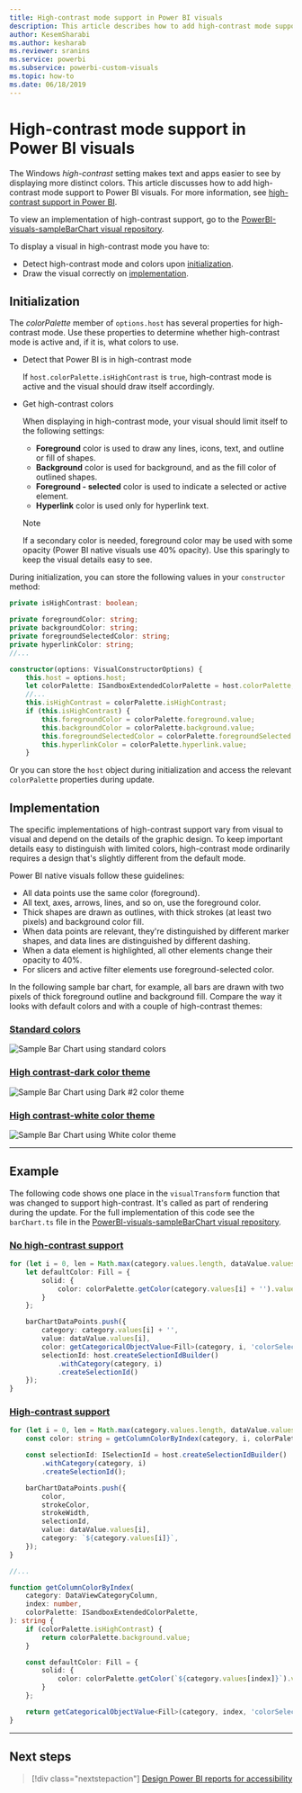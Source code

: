 ```yaml
---
title: High-contrast mode support in Power BI visuals
description: This article describes how to add high-contrast mode support to Power BI visuals.
author: KesemSharabi
ms.author: kesharab
ms.reviewer: sranins
ms.service: powerbi
ms.subservice: powerbi-custom-visuals
ms.topic: how-to
ms.date: 06/18/2019
---
```


# High-contrast mode support in Power BI visuals

The Windows *high-contrast* setting makes text and apps easier to see by displaying more distinct colors. This article discusses how to add high-contrast mode support to Power BI visuals. For more information, see [high-contrast support in Power BI](../../create-reports/desktop-accessibility-creating-reports.md#high-contrast-color-view).

To view an implementation of high-contrast support, go to the [PowerBI-visuals-sampleBarChart visual repository](https://github.com/Microsoft/PowerBI-visuals-sampleBarChart/commit/61011c82b66ca0d3321868f1d089c65101ca42e6).

To display a visual in high-contrast mode you have to:

* Detect high-contrast mode and colors upon [initialization](#initialization).
* Draw the visual correctly on [implementation](#implementation).

## Initialization

The *colorPalette* member of `options.host` has several properties for high-contrast mode. Use these properties to determine whether high-contrast mode is active and, if it is, what colors to use.

* Detect that Power BI is in high-contrast mode

    If `host.colorPalette.isHighContrast` is `true`, high-contrast mode is active and the visual should draw itself accordingly.

* Get high-contrast colors

    When displaying in high-contrast mode, your visual should limit itself to the following settings:

    * **Foreground** color is used to draw any lines, icons, text, and outline or fill of shapes.
    * **Background** color is used for background, and as the fill color of outlined shapes.
    * **Foreground - selected** color is used to indicate a selected or active element.
    * **Hyperlink** color is used only for hyperlink text.

    > [!NOTE]
    > If a secondary color is needed, foreground color may be used with some opacity (Power BI native visuals use 40% opacity). Use this sparingly to keep the visual details easy to see.

During initialization, you can store the following values in your `constructor` method:

```typescript
private isHighContrast: boolean;

private foregroundColor: string;
private backgroundColor: string;
private foregroundSelectedColor: string;
private hyperlinkColor: string;
//...

constructor(options: VisualConstructorOptions) {
    this.host = options.host;
    let colorPalette: ISandboxExtendedColorPalette = host.colorPalette;
    //...
    this.isHighContrast = colorPalette.isHighContrast;
    if (this.isHighContrast) {
        this.foregroundColor = colorPalette.foreground.value;
        this.backgroundColor = colorPalette.background.value;
        this.foregroundSelectedColor = colorPalette.foregroundSelected.value;
        this.hyperlinkColor = colorPalette.hyperlink.value;
    }
```

Or you can store the `host` object during initialization and access the relevant `colorPalette` properties during update.

## Implementation

The specific implementations of high-contrast support vary from visual to visual and depend on the details of the graphic design. To keep important details easy to distinguish with limited colors, high-contrast mode ordinarily requires a design that's slightly different from the default mode.

Power BI native visuals follow these guidelines:

* All data points use the same color (foreground).
* All text, axes, arrows, lines, and so on, use the foreground color.
* Thick shapes are drawn as outlines, with thick strokes (at least two pixels) and background color fill.
* When data points are relevant, they're distinguished by different marker shapes, and data lines are distinguished by different dashing.
* When a data element is highlighted, all other elements change their opacity to 40%.
* For slicers and active filter elements use foreground-selected color.

In the following sample bar chart, for example, all bars are drawn with two pixels of thick foreground outline and background fill. Compare the way it looks with default colors and with a couple of high-contrast themes:

### [Standard colors](#tab/Standard)

![Sample Bar Chart using standard colors](media/high-contrast-support/hc-samplebarchart-standard.png)

### [High contrast-dark color theme](#tab/Dark)

![Sample Bar Chart using *Dark #2* color theme](media/high-contrast-support/hc-samplebarchart-dark2.png)

### [High contrast-white color theme](#tab/White)

![Sample Bar Chart using *White* color theme](media/high-contrast-support/hc-samplebarchart-white.png)

---

## Example

The following code shows one place in the `visualTransform` function that was changed to support high-contrast. It's called as part of rendering during the update. For the full implementation of this code see the `barChart.ts` file in the [PowerBI-visuals-sampleBarChart visual repository](https://github.com/Microsoft/PowerBI-visuals-sampleBarChart/commit/61011c82b66ca0d3321868f1d089c65101ca42e6).

### [No high-contrast support](#tab/NoHighContrast)

```typescript
for (let i = 0, len = Math.max(category.values.length, dataValue.values.length); i < len; i++) {
    let defaultColor: Fill = {
        solid: {
            color: colorPalette.getColor(category.values[i] + '').value
        }
    };

    barChartDataPoints.push({
        category: category.values[i] + '',
        value: dataValue.values[i],
        color: getCategoricalObjectValue<Fill>(category, i, 'colorSelector', 'fill', defaultColor).solid.color,
        selectionId: host.createSelectionIdBuilder()
            .withCategory(category, i)
            .createSelectionId()
    });
}
```

### [High-contrast support](#tab/HighContrast)

```typescript
for (let i = 0, len = Math.max(category.values.length, dataValue.values.length); i < len; i++) {
    const color: string = getColumnColorByIndex(category, i, colorPalette);

    const selectionId: ISelectionId = host.createSelectionIdBuilder()
        .withCategory(category, i)
        .createSelectionId();

    barChartDataPoints.push({
        color,
        strokeColor,
        strokeWidth,
        selectionId,
        value: dataValue.values[i],
        category: `${category.values[i]}`,
    });
}

//...

function getColumnColorByIndex(
    category: DataViewCategoryColumn,
    index: number,
    colorPalette: ISandboxExtendedColorPalette,
): string {
    if (colorPalette.isHighContrast) {
        return colorPalette.background.value;
    }

    const defaultColor: Fill = {
        solid: {
            color: colorPalette.getColor(`${category.values[index]}`).value,
        }
    };

    return getCategoricalObjectValue<Fill>(category, index, 'colorSelector', 'fill', defaultColor).solid.color;
}
```

---

## Next steps

>[!div class="nextstepaction"]
>[Design Power BI reports for accessibility](../../create-reports/desktop-accessibility-creating-reports.md)
